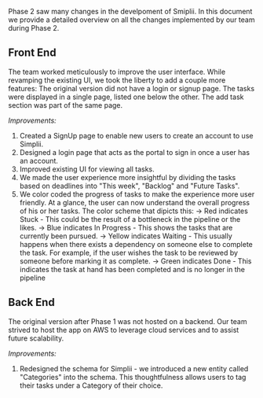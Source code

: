 Phase 2 saw many changes in the develpoment of Smiplii. In this document we provide a detailed overview on all the changes implemented by our team during Phase 2.

## Front End
The team worked meticulously to improve the user interface. While revamping the existing UI, we took the liberty to add a couple more features:
The original version did not have a login or signup page. The tasks were displayed in a single page, listed one below the other. The add task section was part of the same page.

*Improvements:*
1) Created a SignUp page to enable new users to create an account to use Simplii.
2) Designed a login page that acts as the portal to sign in once a user has an account.
3) Improved existing UI for viewing all tasks. 
4) We made the user experience more insightful by dividing the tasks based on deadlines into "This week", "Backlog" and "Future Tasks".
5) We color coded the progress of tasks to make the experience more user friendly. At a glance, the user can now understand the overall progress of his or her tasks. The color scheme that dipicts this:
  -> Red indicates Stuck - This could be the result of a bottleneck in the pipeline or the likes.
  -> Blue indicates In Progress - This shows the tasks that are currently been pursued.
  -> Yellow indicates Waiting - This usually happens when there exists a dependency on someone else to complete the task. For example, if the user wishes the task to be reviewed by someone before marking it as complete.
  -> Green indicates Done - This indicates the task at hand has been completed and is no longer in the pipeline

## Back End
The original version after Phase 1 was not hosted on a backend. Our team strived to host the app on AWS to leverage cloud services and to assist future scalability.

*Improvements:*
1) Redesigned the schema for Simplii - we introduced a new entity called "Categories" into the schema. This thoughtfulness allows users to tag their tasks under a Category of their choice.

